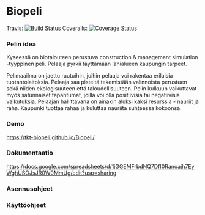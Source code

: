 # Biopeli

Travis: [![Build Status](https://travis-ci.org/tkt-biopeli/Biopeli.svg?branch=master)](https://travis-ci.org/tkt-biopeli/Biopeli)
Coveralls: [![Coverage Status](https://coveralls.io/repos/github/tkt-biopeli/Biopeli/badge.svg?branch=master)](https://coveralls.io/github/tkt-biopeli/Biopeli?branch=master)

### Pelin idea

Kyseessä on biotalouteen perustuva construction & management simulation -tyyppinen peli. Pelaaja pyrkii täyttämään lähialueen kaupungin tarpeet.

Pelimaailma on jaettu ruutuihin, joihin pelaaja voi rakentaa erilaisia tuotantolaitoksia. Pelaaja saa pisteitä tekemistään valinnoista perustuen sekä niiden ekologisuuteen että taloudellisuuteen. Pelin kulkuun vaikuttavat myös satunnaiset tapahtumat, joilla voi olla positiivisia tai negatiivisia vaikutuksia. Pelaajan hallittavana on ainakin aluksi kaksi resurssia - nauriit ja raha. Kaupunki tuottaa rahaa ja kuluttaa nauriita suhteessa kokoonsa.

### Demo

https://tkt-biopeli.github.io/Biopeli/

### Dokumentaatio

https://docs.google.com/spreadsheets/d/1jGGEMFrbdNQ7DfI0Ranoajh7EyWghUSOJsJR0W0MmUg/edit?usp=sharing

### Asennusohjeet

### Käyttöohjeet
